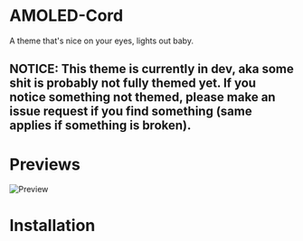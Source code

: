 # AMOLED-Cord
A theme that's nice on your eyes, lights out baby.

## NOTICE: This theme is currently in dev, aka some shit is probably not fully themed yet. If you notice something not themed, please make an issue request if you find something (same applies if something is broken).

# Previews
![Preview](./Previews/ChatPreview)

# Installation
